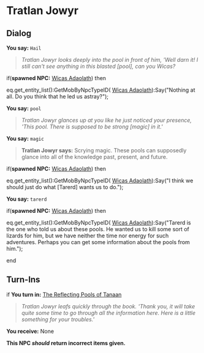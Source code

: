 # Tratlan Jowyr

## Dialog

**You say:** `Hail`



>*Tratlan Jowyr looks deeply into the pool in front of him, 'Well darn it! I still can't see anything in this blasted [pool], can you Wicas?*





if(**spawned NPC:**  [Wicas Adaolath](/npc/202301)) then



eq.get_entity_list():GetMobByNpcTypeID( [Wicas Adaolath](/npc/202301)):Say("Nothing at all. Do you think that he led us astray?"); 


**You say:** `pool`



>*Tratlan Jowyr glances up at you like he just noticed your presence, 'This pool. There is supposed to be strong [magic] in it.'*

**You say:** `magic`



>**Tratlan Jowyr says:** Scrying magic. These pools can supposedly glance into all of the knowledge past, present, and future.





if(**spawned NPC:**  [Wicas Adaolath](/npc/202301)) then



eq.get_entity_list():GetMobByNpcTypeID( [Wicas Adaolath](/npc/202301)):Say("I think we should just do what [Tarerd] wants us to do."); 


**You say:** `tarerd`



if(**spawned NPC:**  [Wicas Adaolath](/npc/202301)) then



eq.get_entity_list():GetMobByNpcTypeID( [Wicas Adaolath](/npc/202301)):Say("Tarerd is the one who told us about these pools. He wanted us to kill some sort of lizards for him, but we have neither the time nor energy for such adventures. Perhaps you can get some information about the pools from him.");

end

## Turn-Ins



if **You turn in:** [The Reflecting Pools of Tanaan](/item/15960)


>*Tratlan Jowyr leafs quickly through the book. 'Thank you, it will take quite some time to go through all the information here. Here is a little something for your troubles.'*





 **You receive:** None 

**This NPC *should* return incorrect items given.**
